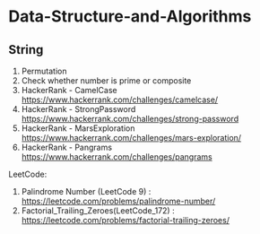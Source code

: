 # Data-Structure-and-Algorithms

 String
 ------
 1. Permutation
 2. Check whether number is prime or composite
 3. HackerRank - CamelCase https://www.hackerrank.com/challenges/camelcase/
 4. HackerRank - StrongPassword https://www.hackerrank.com/challenges/strong-password
 5. HackerRank - MarsExploration https://www.hackerrank.com/challenges/mars-exploration/
 6. HackerRank - Pangrams https://www.hackerrank.com/challenges/pangrams
 
 
 LeetCode:
 1. Palindrome Number (LeetCode 9) : https://leetcode.com/problems/palindrome-number/
 2. Factorial_Trailing_Zeroes(LeetCode_172) : https://leetcode.com/problems/factorial-trailing-zeroes/